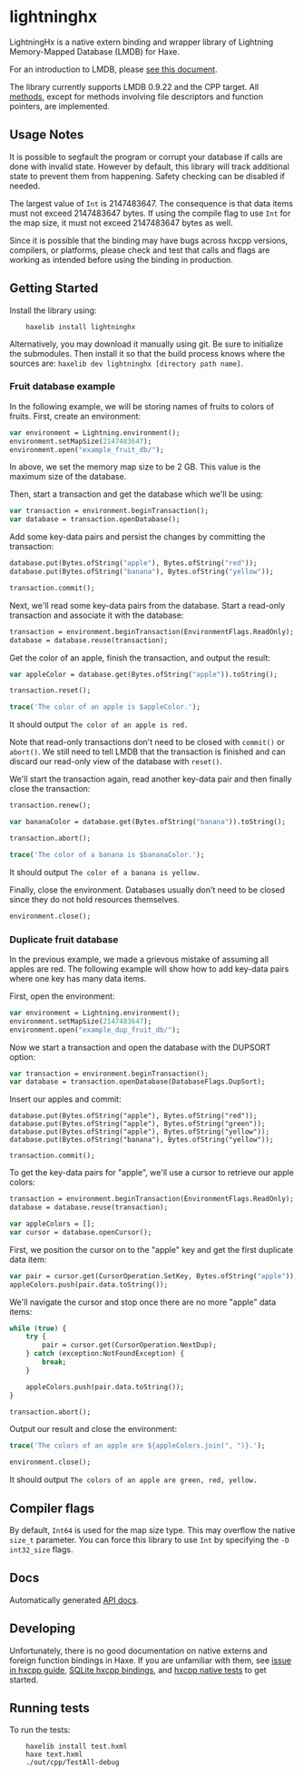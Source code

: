 lightninghx
===========

LightningHx is a native extern binding and wrapper library of Lightning Memory-Mapped Database (LMDB) for Haxe.

For an introduction to LMDB, please [see this document](https://github.com/LMDB/lmdb/blob/LMDB_0.9.22/libraries/liblmdb/intro.doc).

The library currently supports LMDB 0.9.22 and the CPP target. All [methods](https://github.com/LMDB/lmdb/blob/LMDB_0.9.22/libraries/liblmdb/lmdb.h), except for methods involving file descriptors and function pointers, are implemented.


Usage Notes
-----------

It is possible to segfault the program or corrupt your database if calls are done with invalid state. However by default, this library will track additional state to prevent them from happening. Safety checking can be disabled if needed.

The largest value of `Int` is 2147483647. The consequence is that data items must not exceed 2147483647 bytes. If using the compile flag to use `Int` for the map size, it must not exceed 2147483647 bytes as well.

Since it is possible that the binding may have bugs across hxcpp versions, compilers, or platforms, please check and test that calls and flags are working as intended before using the binding in production.


Getting Started
---------------

Install the library using:

        haxelib install lightninghx

Alternatively, you may download it manually using git. Be sure to initialize the submodules. Then install it so that the build process knows where the sources are: `haxelib dev lightninghx [directory path name]`.


### Fruit database example

In the following example, we will be storing names of fruits to colors of fruits. First, create an environment:

```haxe
var environment = Lightning.environment();
environment.setMapSize(2147483647);
environment.open("example_fruit_db/");
```

In above, we set the memory map size to be 2 GB. This value is the maximum size of the database.

Then, start a transaction and get the database which we'll be using:

```haxe
var transaction = environment.beginTransaction();
var database = transaction.openDatabase();
```

Add some key-data pairs and persist the changes by committing the transaction:

```haxe
database.put(Bytes.ofString("apple"), Bytes.ofString("red"));
database.put(Bytes.ofString("banana"), Bytes.ofString("yellow"));

transaction.commit();
```

Next, we'll read some key-data pairs from the database. Start a read-only transaction and associate it with the database:

```haxe
transaction = environment.beginTransaction(EnvironmentFlags.ReadOnly);
database = database.reuse(transaction);
```

Get the color of an apple, finish the transaction, and output the result:

```haxe
var appleColor = database.get(Bytes.ofString("apple")).toString();

transaction.reset();

trace('The color of an apple is $appleColor.');
```

It should output `The color of an apple is red.`

Note that read-only transactions don't need to be closed with `commit()` or `abort()`. We still need to tell LMDB that the transaction is finished and can discard our read-only view of the database with `reset()`.

We'll start the transaction again, read another key-data pair and then finally close the transaction:

```haxe
transaction.renew();

var bananaColor = database.get(Bytes.ofString("banana")).toString();

transaction.abort();

trace('The color of a banana is $bananaColor.');
```

It should output `The color of a banana is yellow.`

Finally, close the environment. Databases usually don't need to be closed since they do not hold resources themselves.

```haxe
environment.close();
```

### Duplicate fruit database

In the previous example, we made a grievous mistake of assuming all apples are red. The following example will show how to add key-data pairs where one key has many data items.

First, open the environment:

```haxe
var environment = Lightning.environment();
environment.setMapSize(2147483647);
environment.open("example_dup_fruit_db/");
```

Now we start a transaction and open the database with the DUPSORT option:

```haxe
var transaction = environment.beginTransaction();
var database = transaction.openDatabase(DatabaseFlags.DupSort);
```

Insert our apples and commit:

```
database.put(Bytes.ofString("apple"), Bytes.ofString("red"));
database.put(Bytes.ofString("apple"), Bytes.ofString("green"));
database.put(Bytes.ofString("apple"), Bytes.ofString("yellow"));
database.put(Bytes.ofString("banana"), Bytes.ofString("yellow"));

transaction.commit();
```

To get the key-data pairs for "apple", we'll use a cursor to retrieve our apple colors:

```haxe
transaction = environment.beginTransaction(EnvironmentFlags.ReadOnly);
database = database.reuse(transaction);

var appleColors = [];
var cursor = database.openCursor();
```

First, we position the cursor on to the "apple" key and get the first duplicate data item:

```haxe
var pair = cursor.get(CursorOperation.SetKey, Bytes.ofString("apple"));
appleColors.push(pair.data.toString());
```

We'll navigate the cursor and stop once there are no more "apple" data items:

```haxe
while (true) {
    try {
        pair = cursor.get(CursorOperation.NextDup);
    } catch (exception:NotFoundException) {
        break;
    }

    appleColors.push(pair.data.toString());
}

transaction.abort();
```

Output our result and close the environment:

```haxe
trace('The colors of an apple are ${appleColors.join(", ")}.');

environment.close();
```

It should output `The colors of an apple are green, red, yellow.`


Compiler flags
--------------

By default, `Int64` is used for the map size type. This may overflow the native `size_t` parameter. You can force this library to use `Int` by specifying the `-D int32_size` flags.


Docs
----

Automatically generated [API docs](https://chfoo.github.io/lightninghx/api/).


Developing
----------

Unfortunately, there is no good documentation on native externs and foreign function bindings in Haxe. If you are unfamiliar with them, see [issue in hxcpp guide](https://github.com/snowkit/hxcpp-guide/issues/1), [SQLite hxcpp bindings](https://github.com/HaxeFoundation/hxcpp/blob/master/src/hx/libs/sqlite/Sqlite.cpp), and [hxcpp native tests](https://github.com/HaxeFoundation/hxcpp/tree/master/test/native) to get started.


Running tests
-------------

To run the tests:

        haxelib install test.hxml
        haxe text.hxml
        ./out/cpp/TestAll-debug
